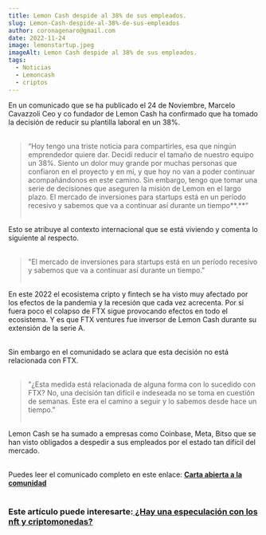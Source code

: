 ```yaml
---
title: Lemon Cash despide al 38% de sus empleados.
slug: Lemon-Cash-despide-al-38%-de-sus-empleados
author: coronagenaro@gmail.com
date: 2022-11-24
image: lemonstartup.jpeg
imageAlt: Lemon Cash despide al 38% de sus empleados.
tags:
  - Noticias
  - Lemoncash
  - criptos
---
```

E﻿n un comunicado que se ha publicado el 24 de Noviembre, Marcelo Cavazzoli Ceo y co fundador de Lemon Cash ha confirmado que ha tomado la decisión de reducir su plantilla laboral en un 38%.<br/><br/>

> “Hoy tengo una triste noticia para compartirles, esa que ningún emprendedor quiere dar. Decidí reducir el tamaño de nuestro equipo un 38%. Siento un dolor muy grande por muchas personas que confiaron en el proyecto y en mí, y que hoy no van a poder continuar acompañándonos en este camino. Sin embargo, tengo que tomar una serie de decisiones que aseguren la misión de Lemon en el largo plazo. El mercado de inversiones para startups está en un período recesivo y sabemos que va a continuar así durante un tiempo**.**“<br/><br/>

E﻿sto se atribuye al contexto internacional que se está viviendo y comenta lo siguiente al respecto.<br/><br/>

> "El mercado de inversiones para startups está en un período recesivo y sabemos que va a continuar así durante un tiempo."<br/><br/>

E﻿n este 2022 el ecosistema cripto y fintech se ha visto muy afectado por los efectos de la pandemia y la recesión que cada vez acrecenta. Por si fuera poco el colapso de FTX sigue provocando efectos en todo el ecosistema. Y es que FTX ventures fue inversor de Lemon Cash durante su extensión de la serie A.<br/><br/>

S﻿in embargo en el comunidado se aclara que esta decisión no está relacionada con FTX.<br/><br/>

> "¿Esta medida está relacionada de alguna forma con lo sucedido con FTX? No, una decisión tan difícil e indeseada no se toma en cuestión de semanas. Este era el camino a seguir y lo sabemos desde hace un tiempo."<br/><br/>

L﻿emon Cash se ha sumado a empresas como Coinbase, Meta, Bitso que se han visto obligados a despedir a sus empleados por el estado tan difícil del mercado.<br/><br/>

P﻿uedes leer el comunicado completo en este enlace: **[Carta abierta a la comunidad](https://medium.com/@limoncit0/carta-abierta-a-la-comunidad-5b8b277ad3dd)**<br/><br/>

### E﻿ste artículo puede interesarte:**[ ¿Hay una especulación con los nft y criptomonedas?](https://www.oasisfinanciero.mx/blog/2022-11-17/hay-una-especulaci%C3%B3n-con-las-nft-criptomonedas-e-inflacion/)**